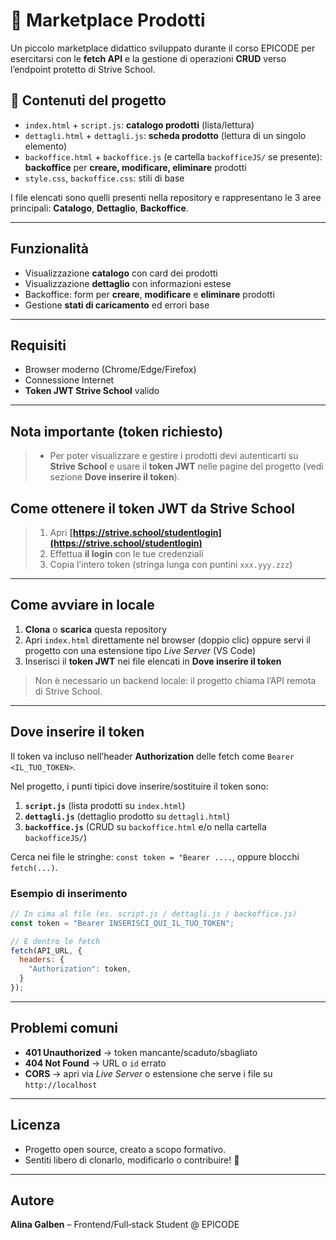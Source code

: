 # 🛒 Marketplace Prodotti


Un piccolo marketplace didattico sviluppato durante il corso EPICODE per esercitarsi con le **fetch API** e la gestione di operazioni **CRUD** verso l’endpoint protetto di Strive School.



## 🧾 Contenuti del progetto

* `index.html` + `script.js`: **catalogo prodotti** (lista/lettura)
* `dettagli.html` + `dettagli.js`: **scheda prodotto** (lettura di un singolo elemento)
* `backoffice.html` + `backoffice.js` (e cartella `backofficeJS/` se presente): **backoffice** per **creare, modificare, eliminare** prodotti
* `style.css`, `backoffice.css`: stili di base

I file elencati sono quelli presenti nella repository e rappresentano le 3 aree principali: **Catalogo**, **Dettaglio**, **Backoffice**.

----

## Funzionalità

* Visualizzazione **catalogo** con card dei prodotti
* Visualizzazione **dettaglio** con informazioni estese
* Backoffice: form per **creare**, **modificare** e **eliminare** prodotti
* Gestione **stati di caricamento** ed errori base

----

## Requisiti

* Browser moderno (Chrome/Edge/Firefox)
* Connessione Internet
* **Token JWT Strive School** valido

---

## **Nota importante (token richiesto)**
> - Per poter visualizzare e gestire i prodotti devi autenticarti su **Strive School** e usare il **token JWT** nelle pagine del progetto (vedi sezione **Dove inserire il token**).


## Come ottenere il token JWT da Strive School

> 1. Apri **[https://strive.school/studentlogin](https://strive.school/studentlogin)**
> 2. Effettua **il login** con le tue credenziali
> 3. Copia l’intero token (stringa lunga con puntini `xxx.yyy.zzz`)

---

## Come avviare in locale

1. **Clona** o **scarica** questa repository
2. Apri `index.html` direttamente nel browser (doppio clic) oppure servi il progetto con una estensione tipo *Live Server* (VS Code)
3. Inserisci il **token JWT** nei file elencati in **Dove inserire il token**

> Non è necessario un backend locale: il progetto chiama l’API remota di Strive School.


---

## Dove inserire il token

Il token va incluso nell’header **Authorization** delle fetch come `Bearer <IL_TUO_TOKEN>`.

Nel progetto, i punti tipici dove inserire/sostituire il token sono:

1. **`script.js`** (lista prodotti su `index.html`)
2. **`dettagli.js`** (dettaglio prodotto su `dettagli.html`)
3. **`backoffice.js`** (CRUD su `backoffice.html` e/o nella cartella `backofficeJS/`)

Cerca nei file le stringhe: `const token = "Bearer ....`, oppure blocchi `fetch(...)`.


### Esempio di inserimento

```js
// In cima al file (es. script.js / dettagli.js / backoffice.js)
const token = "Bearer INSERISCI_QUI_IL_TUO_TOKEN";

// E dentro le fetch
fetch(API_URL, {
  headers: {
    "Authorization": token,
  }
});
```

---

## Problemi comuni

* **401 Unauthorized** → token mancante/scaduto/sbagliato
* **404 Not Found** → URL o `id` errato
* **CORS** → apri via *Live Server* o estensione che serve i file su `http://localhost`

---

## Licenza

- Progetto open source, creato a scopo formativo.
- Sentiti libero di clonarlo, modificarlo o contribuire! 🌟

---

## Autore

**Alina Galben** – Frontend/Full‑stack Student @ EPICODE

